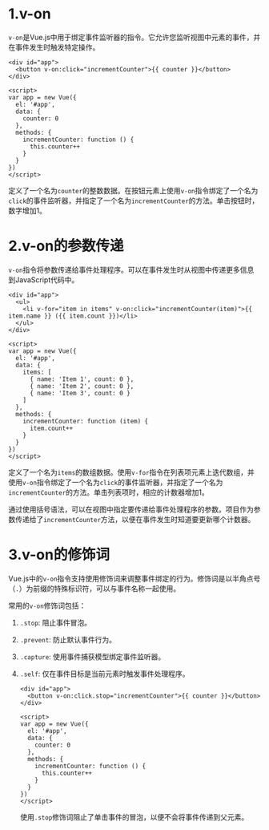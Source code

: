 # 1.v-on

`v-on`是Vue.js中用于绑定事件监听器的指令。它允许您监听视图中元素的事件，并在事件发生时触发特定操作。

```vue
<div id="app">
  <button v-on:click="incrementCounter">{{ counter }}</button>
</div>

<script>
var app = new Vue({
  el: '#app',
  data: {
    counter: 0
  },
  methods: {
    incrementCounter: function () {
      this.counter++
    }
  }
})
</script>

```

定义了一个名为`counter`的整数数据。在按钮元素上使用`v-on`指令绑定了一个名为`click`的事件监听器，并指定了一个名为`incrementCounter`的方法。单击按钮时，数字增加1。



# 2.v-on的参数传递

`v-on`指令将参数传递给事件处理程序。可以在事件发生时从视图中传递更多信息到JavaScript代码中。

```vue
<div id="app">
  <ul>
    <li v-for="item in items" v-on:click="incrementCounter(item)">{{ item.name }} ({{ item.count }})</li>
  </ul>
</div>

<script>
var app = new Vue({
  el: '#app',
  data: {
    items: [
      { name: 'Item 1', count: 0 },
      { name: 'Item 2', count: 0 },
      { name: 'Item 3', count: 0 }
    ]
  },
  methods: {
    incrementCounter: function (item) {
      item.count++
    }
  }
})
</script>

```

定义了一个名为`items`的数组数据。使用`v-for`指令在列表项元素上迭代数组，并使用`v-on`指令绑定了一个名为`click`的事件监听器，并指定了一个名为`incrementCounter`的方法。单击列表项时，相应的计数器增加1。

通过使用括号语法，可以在视图中指定要传递给事件处理程序的参数。项目作为参数传递给了`incrementCounter`方法，以便在事件发生时知道要更新哪个计数器。



# 3.v-on的修饰词

Vue.js中的`v-on`指令支持使用修饰词来调整事件绑定的行为。修饰词是以半角点号（`.`）为前缀的特殊标识符，可以与事件名称一起使用。

常用的`v-on`修饰词包括：

1. `.stop`: 阻止事件冒泡。

2. `.prevent`: 防止默认事件行为。

3. `.capture`: 使用事件捕获模型绑定事件监听器。

4. `.self`: 仅在事件目标是当前元素时触发事件处理程序。

   ```vue
   <div id="app">
     <button v-on:click.stop="incrementCounter">{{ counter }}</button>
   </div>
   
   <script>
   var app = new Vue({
     el: '#app',
     data: {
       counter: 0
     },
     methods: {
       incrementCounter: function () {
         this.counter++
       }
     }
   })
   </script>
   
   ```

   使用`.stop`修饰词阻止了单击事件的冒泡，以便不会将事件传递到父元素。